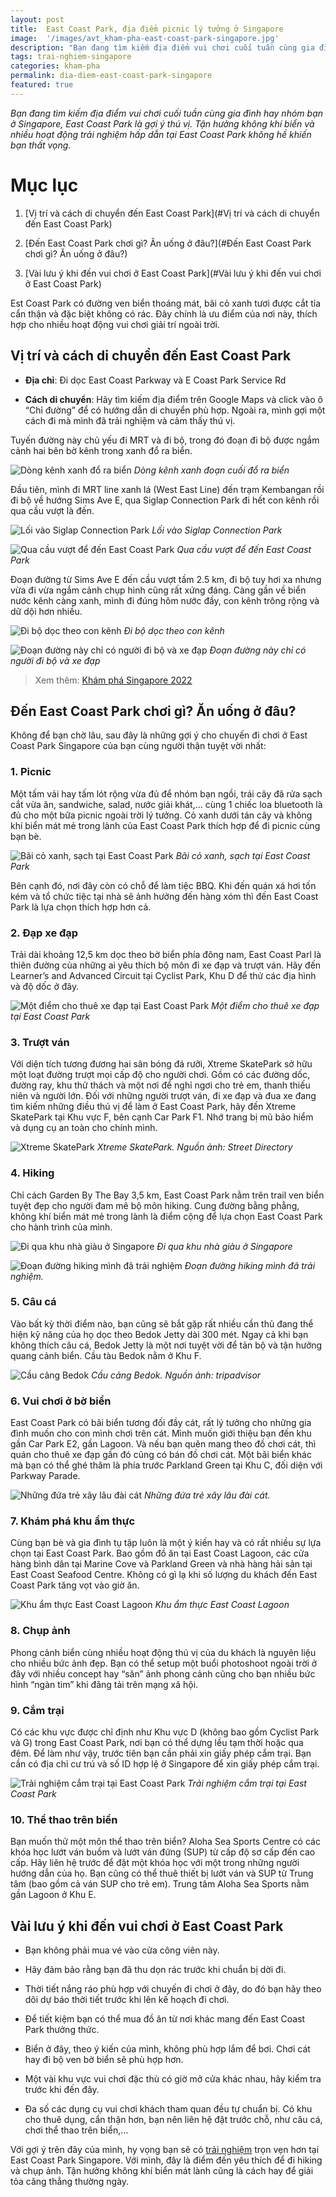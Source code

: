 ```yaml
---
layout: post
title:  East Coast Park, địa điểm picnic lý tưởng ở Singapore
image:  '/images/avt_kham-pha-east-coast-park-singapore.jpg'
description: "Bạn đang tìm kiếm địa điểm vui chơi cuối tuần cùng gia đình hay nhóm bạn ở Singapore, East Coast Park là gợi ý thú vị"
tags: trai-nghiem-singapore
categories: kham-pha
permalink: dia-diem-east-coast-park-singapore
featured: true
---
```

_Bạn đang tìm kiếm địa điểm vui chơi cuối tuần cùng gia đình hay nhóm bạn ở Singapore, East Coast Park là gợi ý thú vị. Tận hưởng không khí biển và nhiều hoạt động trải nghiệm hấp dẫn tại East Coast Park không hề khiến bạn thất vọng._

# Mục lục

1. [Vị trí và cách di chuyển đến East Coast Park](#Vị trí và cách di chuyển đến East Coast Park)

2. [Đến East Coast Park chơi gì? Ăn uống ở đâu?](#Đến East Coast Park chơi gì? Ăn uống ở đâu?)

3. [Vài lưu ý khi đến vui chơi ở East Coast Park](#Vài lưu ý khi đến vui chơi ở East Coast Park)

Est Coast Park có đường ven biển thoáng mát, bãi cỏ xanh tươi được cắt tỉa cẩn thận và đặc biệt không có rác. Đây chính là ưu điểm của nơi này, thích hợp cho nhiều hoạt động vui chơi giải trí ngoài trời.

## Vị trí và cách di chuyển đến East Coast Park <a name="Vị trí và cách di chuyển đến East Coast Park"></a>

- **Địa chỉ**: Đi dọc East Coast Parkway và E Coast Park Service Rd

- **Cách di chuyển**: Hãy tìm kiếm địa điểm trên Google Maps và click vào ô “Chỉ đường” để có hướng dẫn di chuyển phù hợp. Ngoài ra, mình gợi một cách đi mà mình đã trải nghiệm và cảm thấy thú vị. 

Tuyến đường này chủ yếu đi MRT và đi bộ, trong đó đoạn đi bộ được ngắm cảnh hai bên bờ kênh trong xanh đổ ra biển.

![Dòng kênh xanh đổ ra biển](/images/kenh-xanh-siglap-park-east-coast-park.jpg)
_Dòng kênh xanh đoạn cuối đổ ra biển_

Đầu tiên, mình đi MRT line xanh lá (West East Line) đến trạm Kembangan rồi đi bộ về hướng Sims Ave E, qua Siglap Connection Park đi hết con kênh rồi qua cầu vượt là đến.

![Lối vào Siglap Connection Park](/images/siglap-park-connection-singapore.jpg)
_Lối vào Siglap Connection Park_

![Qua cầu vượt để đến East Coast Park](/images/cau-vuot-gan-east-coast-park.jpg)
_Qua cầu vượt để đến East Coast Park_

Đoạn đường từ Sims Ave E đến cầu vượt tầm 2.5 km, đi bộ tuy hơi xa nhưng vừa đi vừa ngắm cảnh chụp hình cũng rất xứng đáng. Càng gần về biển nước kênh càng xanh, mình đi đúng hôm nước đầy, con kênh trông rộng và dữ dội hơn nhiều.

![Đi bộ dọc theo con kênh](/images/duong-hiking-east-coast-park.jpg)
_Đi bộ dọc theo con kênh_

![Đoạn đường này chỉ có người đi bộ và xe đạp](/images/hiking-east-coast-park-singapore.jpg)
_Đoạn đường này chỉ có người đi bộ và xe đạp_

> Xem thêm: [Khám phá Singapore 2022](https://vegiang.com/tag/trai-nghiem-singapore)

## Đến East Coast Park chơi gì? Ăn uống ở đâu? <a name="Đến East Coast Park chơi gì? Ăn uống ở đâu?"></a>

Không để bạn chờ lâu, sau đây là những gợi ý cho chuyến đi chơi ở East Coast Park Singapore của bạn cùng người thận tuyệt vời nhất:

### 1. Picnic

Một tấm vải hay tấm lót rộng vừa đủ để nhóm bạn ngồi, trái cây đã rửa sạch cắt vừa ăn, sandwiche, salad, nước giải khát,… cùng 1 chiếc loa bluetooth là đủ cho một bữa picnic ngoài trời lý tưởng. Cỏ xanh dưới tán cây và không khí biển mát mẻ trong lành của East Coast Park thích hợp để đi picnic cùng bạn bè.

![Bãi cỏ xanh, sạch tại East Coast Park](/images/bai-co-east-coast-park.jpg)
_Bãi cỏ xanh, sạch tại East Coast Park_

Bên cạnh đó, nơi đây còn có chỗ để làm tiệc BBQ. Khi đến quán xá hơi tốn kém và tổ chức tiệc tại nhà sẽ ảnh hưởng đến hàng xóm thì đến East Coast Park là lựa chọn thích hợp hơn cả.

### 2. Đạp xe đạp

Trải dài khoảng 12,5 km dọc theo bờ biển phía đông nam, East Coast Parl là thiên đường của những ai yêu thích bộ môn đi xe đạp và trượt ván. Hãy đến Learner’s and Advanced Circuit tại Cyclist Park, Khu D để thử các địa hình và độ dốc ở đây.

![Một điểm cho thuê xe đạp tại East Coast Park](/images/thue-xe-dap-east-coast-park.jpg)
_Một điểm cho thuê xe đạp tại East Coast Park_

### 3. Trượt ván

Với diện tích tương đương hai sân bóng đá rưỡi, Xtreme SkatePark sở hữu một loạt đường trượt mọi cấp độ cho người chơi. Gồm có các đường dốc, đường ray, khu thử thách và một nơi để nghỉ ngơi cho trẻ em, thanh thiếu niên và người lớn. Đối với những người trượt ván, đi xe đạp và đua xe đang tìm kiếm những điều thú vị để làm ở East Coast Park, hãy đến Xtreme SkatePark tại Khu vực F, bên cạnh Car Park F1. Nhớ trang bị mũ bảo hiểm và dụng cụ an toàn cho chính mình.

![ Xtreme SkatePark](/images/xtreme-skate-park-src-street-directory.jpg)
_Xtreme SkatePark. Nguồn ảnh: Street Directory_

### 4. Hiking 

Chỉ cách Garden By The Bay 3,5 km, East Coast Park nằm trên trail ven biển tuyệt đẹp cho người đam mê bộ môn hiking. Cung đường bằng phẳng, không khí biển mát mẻ trong lành là điểm cộng để lựa chọn East Coast Park cho hành trình của mình.

![Đi qua khu nhà giàu ở Singapore](/images/canh-quan-hai-ben-duong-di-hiking-east-coast-park.jpg)
_Đi qua khu nhà giàu ở Singapore_

![Đoạn đường hiking mình đã trải nghiệm](/images/hiking-east-coast-park.jpg)
_Đoạn đường hiking mình đã trải nghiệm._

### 5. Câu cá

Vào bất kỳ thời điểm nào, bạn cũng sẽ bắt gặp rất nhiều cần thủ đang thể hiện kỹ năng của họ dọc theo Bedok Jetty dài 300 mét. Ngay cả khi bạn không thích câu cá, Bedok Jetty là một nơi tuyệt vời để tản bộ và tận hưởng quang cảnh biển. Cầu tàu Bedok nằm ở Khu F.

![Cầu cảng Bedok](/images/jetty-tripadvisor.jpg)
_Cầu cảng Bedok. Nguồn ảnh: tripadvisor_

### 6. Vui chơi ở bờ biển

East Coast Park có bãi biển tương đối đầy cát, rất lý tưởng cho những gia đình muốn cho con mình chơi trên cát. Mình muốn giới thiệu bạn đến khu gần Car Park E2, gần Lagoon. Và nếu bạn quên mang theo đồ chơi cát, thì quán cho thuê xe đạp gần đó cũng có bán đồ chơi cát. Một bãi biển khác mà bạn có thể ghé thăm là phía trước Parkland Green tại Khu C, đối diện với Parkway Parade.

![Những đứa trẻ xây lâu đài cát](/images/bai-bien-east-coast-park.jpg)
_Những đứa trẻ xây lâu đài cát._

### 7. Khám phá khu ẩm thực

Cùng bạn bè và gia đình tụ tập luôn là một ý kiến hay và có rất nhiều sự lựa chọn tại East Coast Park. Bao gồm đồ ăn tại East Coast Lagoon, các cửa hàng bình dân tại Marine Cove và Parkland Green và nhà hàng hải sản tại East Coast Seafood Centre. Không có gì lạ khi số lượng du khách đến East Coast Park tăng vọt vào giờ ăn.

![Khu ẩm thực East Coast Lagoon](/images/East-coast-lagoon-food-village-location.jpg)
_Khu ẩm thực East Coast Lagoon_

### 8. Chụp ảnh

Phong cảnh biển cùng nhiều hoạt động thú vị của du khách là nguyên liệu cho nhiều bức ảnh đẹp. Bạn có thể setup một buổi photoshoot ngoài trời ở đây với nhiều concept hay “săn” ảnh phong cảnh cũng cho bạn nhiều bức hình “ngàn tim” khi đăng tải trên mạng xã hội.

### 9. Cắm trại

Có các khu vực được chỉ định như Khu vực D (không bao gồm Cyclist Park và G) trong East Coast Park, nơi bạn có thể dựng lều tạm thời hoặc qua đêm. Để làm như vậy, trước tiên bạn cần phải xin giấy phép cắm trại. Bạn cần có địa chỉ cư trú và số ID hợp lệ ở Singapore để xin giấy phép cắm trại.

![Trải nghiệm cắm trại tại East Coast Park](/images/cam-trai-east-coast-park.jpg)
_Trải nghiệm cắm trại tại East Coast Park_

### 10. Thể thao trên biển

Bạn muốn thử một môn thể thao trên biển? Aloha Sea Sports Centre có các khóa học lướt ván buồm và lướt ván đứng (SUP) từ cấp độ sơ cấp đến cao cấp. Hãy liên hệ trước để đặt một khóa học với một trong những người hướng dẫn của họ. Bạn cũng có thể thuê thiết bị lướt ván và SUP từ Trung tâm (bao gồm cả ván SUP cho trẻ em). Trung tâm Aloha Sea Sports nằm gần Lagoon ở Khu E.

## Vài lưu ý khi đến vui chơi ở East Coast Park <a name=" Vài lưu ý khi đến vui chơi ở East Coast Park "></a>

- Bạn không phải mua vé vào cửa công viên này.

- Hãy đảm bảo rằng bạn đã thu dọn rác trước khi chuẩn bị dời đi.

- Thời tiết nắng ráo phù hợp với chuyến đi chơi ở đây, do đó bạn hãy theo dõi dự báo thời tiết trước khi lên kế hoạch đi chơi.

- Để tiết kiệm bạn có thể mua đồ ăn từ nơi khác mang đến East Coast Park thưởng thức.

- Biển ở đây, theo ý kiến của mình, không phù hợp lắm để bơi. Chơi cát hay đi bộ ven bờ biển sẽ phù hợp hơn.

- Một vài khu vực vui chơi đặc thù có giờ mở cửa khác nhau, hãy kiểm tra trước khi đến đây.

- Đa số các dụng cụ vui chơi khách tham quan đều tự chuẩn bị. Có khu cho thuê dụng, cẩn thận hơn, bạn nên liên hệ đặt trước chỗ, như câu cá, chơi thể thao trên biển,…

Với gợi ý trên đây của mình, hy vọng bạn sẽ có [trải nghiệm]( https://vegiang.com/kham-pha/) trọn vẹn hơn tại East Coast Park Singapore. Với mình, đây là điểm đến yêu thích để đi hiking và chụp ảnh. Tận hưởng không khí biển mát lành cũng là cách hay để giải tỏa căng thẳng thường ngày.
